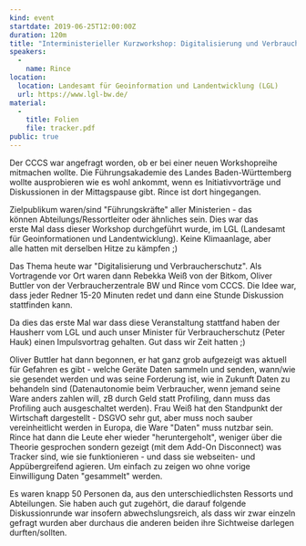 ```yaml
---
kind: event
startdate: 2019-06-25T12:00:00Z
duration: 120m
title: "Interministerieller Kurzworkshop: Digitalisierung und Verbraucherschutz"
speakers:
  -
    name: Rince
location:
  location: Landesamt für Geoinformation und Landentwicklung (LGL)
  url: https://www.lgl-bw.de/
material:
  -
    title: Folien
    file: tracker.pdf
public: true
---
```

Der CCCS war angefragt worden, ob er bei einer neuen Workshopreihe 
mitmachen wollte. Die Führungsakademie des Landes Baden-Württemberg 
wollte ausprobieren wie es wohl ankommt, wenn es Initiativvorträge 
und Diskussionen in der Mittagspause gibt. Rince ist dort hingegangen.

Zielpublikum waren/sind "Führungskräfte" aller Ministerien - das                         
können Abteilungs/Ressortleiter oder ähnliches sein. Dies war das                         
erste Mal dass dieser Workshop durchgeführt wurde, im LGL (Landesamt                         
für Geoinformationen und Landentwicklung). Keine Klimaanlage, aber                         
alle hatten mit derselben Hitze zu kämpfen ;)                         

Das Thema heute war "Digitalisierung und Verbraucherschutz".
Als Vortragende vor Ort waren dann Rebekka Weiß von der Bitkom, Oliver
Buttler von der Verbraucherzentrale BW und Rince vom CCCS. Die Idee war,
dass jeder Redner 15-20 Minuten redet und dann eine Stunde Diskussion
stattfinden kann.

Da dies das erste Mal war dass diese Veranstaltung stattfand haben der
Hausherr vom LGL und auch unser Minister für Verbraucherschutz (Peter
Hauk) einen Impulsvortrag gehalten. Gut dass wir Zeit hatten ;)

Oliver Buttler hat dann begonnen, er hat ganz grob aufgezeigt was
aktuell für Gefahren es gibt - welche Geräte Daten sammeln und senden,
wann/wie sie gesendet werden und was seine Forderung ist, wie in
Zukunft Daten zu behandeln sind (Datenautonomie beim Verbraucher, wenn
jemand seine Ware anders zahlen will, zB durch Geld statt Profiling,
dann muss das Profiling auch ausgeschaltet werden).
Frau Weiß hat den Standpunkt der Wirtschaft dargestellt - DSGVO sehr
gut, aber muss noch sauber vereinheitlicht werden in Europa, die Ware
"Daten" muss nutzbar sein.
Rince hat dann die Leute eher wieder "heruntergeholt", weniger über die
Theorie gesprochen sondern gezeigt (mit dem Add-On Disconnect) was
Tracker sind, wie sie funktionieren - und dass sie
webseiten- und Appübergreifend agieren. Um einfach zu zeigen 
wo ohne vorige Einwilligung Daten "gesammelt" werden.

Es waren knapp 50 Personen da, aus den unterschiedlichsten Ressorts
und Abteilungen. Sie haben auch gut zugehört, die darauf folgende
Diskussionrunde war insofern abwechslungsreich, als dass wir zwar
einzeln gefragt wurden aber durchaus die anderen beiden ihre
Sichtweise darlegen durften/sollten. 

